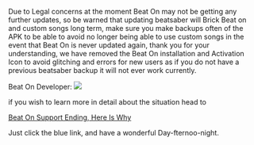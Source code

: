 Due to Legal concerns at the moment Beat On may not be getting any further updates, so be warned that updating beatsaber will Brick Beat on and custom songs long term, make sure you make backups often of the APK to be able to avoid no longer being able to use custom songs in the event that Beat On is never updated again, thank you for your understanding, we have removed the Beat On installation and Activation Icon to avoid glitching and errors for new users as if you do not have a previous beatsaber backup it will not ever work currently.

Beat On Developer:
![](https://cdn.discordapp.com/attachments/615234122604085262/629790798896168961/33rc7vqq5lq31.png)


if you wish to learn more in detail about the situation head to

[Beat On Support Ending, Here Is Why](https://www.reddit.com/r/OculusQuest/comments/dddjb9/beaton_support_ending_illicit_mods_are_now/)

Just click the blue link, and have a wonderful Day-fternoo-night.